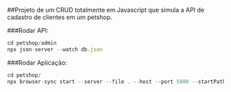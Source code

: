 ##Projeto de um CRUD totalmente em Javascript que simula a API de cadastro de clientes em um petshop. 

###Rodar API:     
```js
cd petshop/admin
npx json-server --watch db.json
```

###Rodar Aplicação:     
```js
cd petshop/
npx browser-sync start --server --file . --host --port 5000 --startPath admin/telas/lista_cliente.html
```